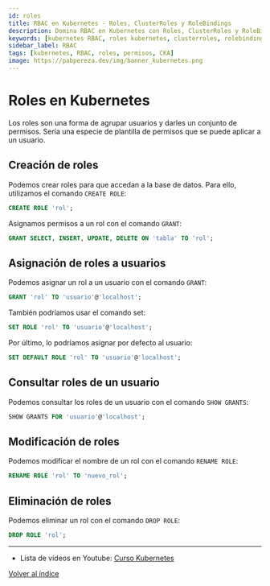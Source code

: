 ```yaml
---
id: roles
title: RBAC en Kubernetes - Roles, ClusterRoles y RoleBindings
description: Domina RBAC en Kubernetes con Roles, ClusterRoles y RoleBindings. Aprende control de acceso granular y permisos para certificación CKA y seguridad.
keywords: [kubernetes RBAC, roles kubernetes, clusterroles, rolebindings, control acceso kubernetes, permisos kubernetes, kubernetes CKA RBAC]
sidebar_label: RBAC
tags: [kubernetes, RBAC, roles, permisos, CKA]
image: https://pabpereza.dev/img/banner_kubernetes.png
---
```


# Roles en Kubernetes

Los roles son una forma de agrupar usuarios y darles un conjunto de permisos. Sería una especie de plantilla de permisos que se puede aplicar a un usuario.

## Creación de roles
Podemos crear roles para que accedan a la base de datos. Para ello, utilizamos el comando `CREATE ROLE`:
```sql
CREATE ROLE 'rol';
```

Asignamos permisos a un rol con el comando `GRANT`:
```sql
GRANT SELECT, INSERT, UPDATE, DELETE ON 'tabla' TO 'rol';
```

## Asignación de roles a usuarios
Podemos asignar un rol a un usuario con el comando `GRANT`:
```sql
GRANT 'rol' TO 'usuario'@'localhost';
```

También podríamos usar el comando set:
```sql
SET ROLE 'rol' TO 'usuario'@'localhost';
```

Por último, lo podríamos asignar por defecto al usuario:
```sql
SET DEFAULT ROLE 'rol' TO 'usuario'@'localhost';
```

## Consultar roles de un usuario
Podemos consultar los roles de un usuario con el comando `SHOW GRANTS`:
```sql
SHOW GRANTS FOR 'usuario'@'localhost';
```

## Modificación de roles
Podemos modificar el nombre de un rol con el comando `RENAME ROLE`:
```sql
RENAME ROLE 'rol' TO 'nuevo_rol';
```

## Eliminación de roles
Podemos eliminar un rol con el comando `DROP ROLE`:
```sql
DROP ROLE 'rol';
```

---
* Lista de vídeos en Youtube: [Curso Kubernetes](https://www.youtube.com/playlist?list=PLQhxXeq1oc2k9MFcKxqXy5GV4yy7wqSma)

[Volver al índice](README.md#índice)